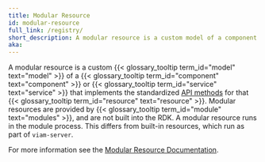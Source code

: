 ```yaml
---
title: Modular Resource
id: modular-resource
full_link: /registry/
short_description: A modular resource is a custom model of a component or service that implements the standadized API methods for that resource.
aka:
---
```


A modular resource is a custom {{< glossary_tooltip term_id="model" text="model" >}} of a {{< glossary_tooltip term_id="component" text="component" >}} or {{< glossary_tooltip term_id="service" text="service" >}} that implements the standardized [API methods](/program/apis/) for that {{< glossary_tooltip term_id="resource" text="resource" >}}.
Modular resources are provided by {{< glossary_tooltip term_id="module" text="modules" >}}, and are not built into the RDK.
A modular resource runs in the module process.
This differs from built-in resources, which run as part of `viam-server`.

For more information see the [Modular Resource Documentation](/registry/).
